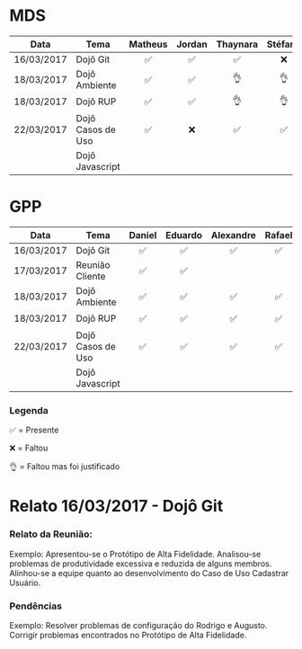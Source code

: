 
# MDS

| Data|Tema                  | Matheus | Jordan | Thaynara | Stéfane | Sannya  | Kairon | Lucas  |
| -----------|---------------|:------: |:------:|:------:  |:------: |:------: |:------:|:------:|
| 16/03/2017 | Dojô Git      |:white_check_mark:|:white_check_mark:|:white_check_mark:|:x:|:white_check_mark:|  :x:|:white_check_mark:|
| 18/03/2017 | Dojô Ambiente |:white_check_mark:|:white_check_mark:|:ok_hand:|:ok_hand:|:white_check_mark:|  :white_check_mark:|:white_check_mark:|
| 18/03/2017 | Dojô RUP      |:white_check_mark:|:white_check_mark:|:ok_hand:|:ok_hand:|:white_check_mark:|  :white_check_mark:|:white_check_mark:|
| 22/03/2017 | Dojô Casos de Uso|:white_check_mark:|:x:|:white_check_mark:|:white_check_mark:|:white_check_mark:   |:white_check_mark:|:ok_hand:|
|  | Dojô Javascript     |         |        |          |         |         |        |        |

# GPP

| Data|Tema                   | Daniel  | Eduardo| Alexandre| Rafael  | Brasil  | Matheus|
| -----------|----------------|:------: |:------:|:------:  |:------: |:------: |:------:|
| 16/03/2017 | Dojô Git       |:white_check_mark:|:white_check_mark:|:white_check_mark:|:white_check_mark:|  :x:    |  :white_check_mark:  |
| 17/03/2017 | Reunião Cliente     |  :white_check_mark:   |  :white_check_mark:  |      |     |      |    |
| 18/03/2017 | Dojô Ambiente       |  :white_check_mark:   |  :white_check_mark:  |  :white_check_mark:    |   :white_check_mark:  |  :white_check_mark:   |:ok_hand:|
| 18/03/2017 | Dojô RUP            |  :white_check_mark:   |  :white_check_mark:  |  :white_check_mark:    |   :white_check_mark:  |  :white_check_mark:   |:ok_hand:|
| 22/03/2017 | Dojô Casos de Uso   |  :white_check_mark:   |  :white_check_mark:  |  :white_check_mark:    |   :white_check_mark:  |  :x:    |  :x:   |
|  | Dojô Javascript     |         |        |          |         |         |        |

### Legenda

:white_check_mark: = Presente

:x: = Faltou

:ok_hand: = Faltou mas foi justificado

# Relato 16/03/2017 - Dojô Git 
### Relato da Reunião:

Exemplo: Apresentou-se o Protótipo de Alta Fidelidade.
Analisou-se problemas de produtividade excessiva e reduzida de alguns membros.
Alinhou-se a equipe quanto ao desenvolvimento do Caso de Uso Cadastrar Usuário.

### Pendências

Exemplo: Resolver problemas de configuração do Rodrigo e Augusto.
Corrigir problemas encontrados no Protótipo de Alta Fidelidade.

